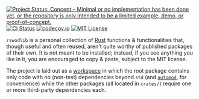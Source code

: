 [![Project Status: Concept – Minimal or no implementation has been done yet, or the repository is only intended to be a limited example, demo, or proof-of-concept.](https://www.repostatus.org/badges/latest/concept.svg)](https://www.repostatus.org/#concept)
[![CI Status](https://github.com/jwodder/rswodlib/actions/workflows/test.yml/badge.svg)](https://github.com/jwodder/rswodlib/actions/workflows/test.yml)
[![codecov.io](https://codecov.io/gh/jwodder/rswodlib/branch/master/graph/badge.svg)](https://codecov.io/gh/jwodder/rswodlib)
[![MIT License](https://img.shields.io/github/license/jwodder/rswodlib.svg)](https://opensource.org/licenses/MIT)

`rswodlib` is a personal collection of [Rust](https://www.rust-lang.org)
functions & functionalities that, though useful and often reused, aren't quite
worthy of published packages of their own.  It is not meant to be installed;
instead, if you see anything you like in it, you are encouraged to copy &
paste, subject to the MIT license.

The project is laid out as a [workspace][] in which the root package contains
only code with no (non-test) dependencies beyond `std` (and [`automod`][], for
convenience) while the other packages (all located in `crates/`) require one or
more third-party dependencies each.

[workspace]: https://doc.rust-lang.org/cargo/reference/workspaces.html
[`automod`]: https://crates.io/crates/automod
